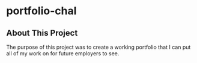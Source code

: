 # portfolio-chal

## About This Project
 The purpose of this project was to create a working portfolio that I can put all of my work on for future employers to see. 